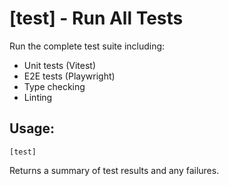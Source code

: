 # [test] - Run All Tests

Run the complete test suite including:
- Unit tests (Vitest)
- E2E tests (Playwright)
- Type checking
- Linting

## Usage:
```
[test]
```

Returns a summary of test results and any failures.